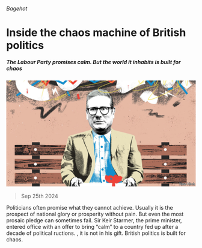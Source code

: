 ###### Bagehot

# Inside the chaos machine of British politics 

##### The Labour Party promises calm. But the world it inhabits is built for chaos 

![image](images/20240928_BRD000.jpg) 

> Sep 25th 2024 

Politicians often promise what they cannot achieve. Usually it is the prospect of national glory or prosperity without pain. But even the most prosaic pledge can sometimes fail. Sir Keir Starmer, the prime minister, entered office with an offer to bring “calm” to a country fed up after a decade of political ructions. , it is not in his gift. British politics is built for chaos. 

